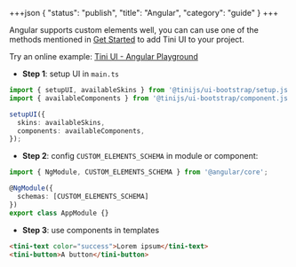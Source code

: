 +++json
{
  "status": "publish",
  "title": "Angular",
  "category": "guide"
}
+++

Angular supports custom elements well, you can can use one of the methods mentioned in [Get Started](/ui/get-started) to add Tini UI to your project.

Try an online example: [Tini UI - Angular Playground](https://stackblitz.com/edit/tini-ui-angular-playground?file=src%2Fmain.html)

- **Step 1**: setup UI in `main.ts`

```ts
import { setupUI, availableSkins } from '@tinijs/ui-bootstrap/setup.js';
import { availableComponents } from '@tinijs/ui-bootstrap/component.js';

setupUI({
  skins: availableSkins,
  components: availableComponents,
});
```

- **Step 2**: config `CUSTOM_ELEMENTS_SCHEMA` in module or component:

```ts
import { NgModule, CUSTOM_ELEMENTS_SCHEMA } from '@angular/core';

@NgModule({
  schemas: [CUSTOM_ELEMENTS_SCHEMA]
})
export class AppModule {}
```

- **Step 3**: use components in templates

```html
<tini-text color="success">Lorem ipsum</tini-text>
<tini-button>A button</tini-button>
```

